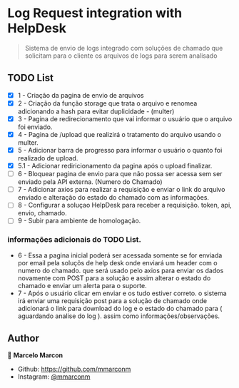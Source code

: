 # Log Request integration with HelpDesk

> Sistema de envio de logs integrado com soluções de chamado que solicitam para o cliente os arquivos de logs para serem analisado


## TODO List

- [x] 1 - Criação da pagina de envio de arquivos
- [x] 2 - Criação da função storage que trata o arquivo e renomea adicionando a hash para evitar duplicidade - (multer)
- [x] 3 - Pagina de redirecionamento que vai informar o usuário que o arquivo foi enviado.
- [x] 4 - Pagina de /upload que realizirá o tratamento do arquivo usando o multer.
- [x] 5 - Adicionar barra de progresso para informar o usuário o quanto foi realizado de upload.
- [x] 5.1 - Adicionar rediricionamento da pagina após o upload finalizar.
- [ ] 6 - Bloquear pagina de envio para que não possa ser acessa sem ser enviado pela API externa. (Numero do Chamado)
- [ ] 7 - Adicionar axios para realizar a requisição e enviar o link do arquivo enviado e alteração do estado do chamado com as informações.
- [ ] 8 - Configurar a soluçao HelpDesk para receber a requisição. token, api, envio, chamado.
- [ ] 9 - Subir para ambiente de homologação.

### informações adicionais do TODO List.

- 6 - Essa a pagina inicial poderá ser acessada somente se for enviada por email pela soluçõs de help desk onde enviará
 um header com o numero do chamado. que será usado pelo axios para enviar os dados novamente com POST para a solução e assim alterar o estado do chamado
 e enviar um alerta para o suporte.
- 7 - Após o usuário clicar em enviar e os tudo estiver correto. o sistema irá enviar uma requisição post para a solução de chamado onde adicionará o link para download do log e o estado do chamado para ( aguardando analise do log ). assim como informações/observações.

## Author

👤 **Marcelo Marcon**

* Github: https://github.com/mmarconm
* Instagram: [@mmarconm](https://www.instagram.com/mmarconm/)